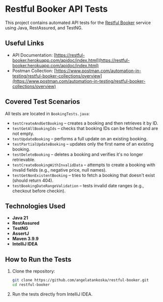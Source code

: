 # Restful Booker API Tests

This project contains automated API tests for the [Restful Booker](https://restful-booker.herokuapp.com/) service using Java, RestAssured, and TestNG.

## Useful Links

- API Documentation: [https://restful-booker.herokuapp.com/apidoc/index.html](https://restful-booker.herokuapp.com/apidoc/index.html)
- Postman Collection: [https://www.postman.com/automation-in-testing/restful-booker-collections/overview](https://www.postman.com/automation-in-testing/restful-booker-collections/overview)

## Covered Test Scenarios

All tests are located in `BookingTests.java`:

- `testCreateAndGetBooking` – creates a booking and then retrieves it by ID.
- `testGetAllBookingIds` – checks that booking IDs can be fetched and are not empty.
- `testUpdateBooking` – performs a full update on an existing booking.
- `testPartialUpdateBooking` – updates only the first name of an existing booking.
- `testDeleteBooking` – deletes a booking and verifies it's no longer retrievable.
- `testCreateBookingWithInvalidData` – attempts to create a booking with invalid fields (e.g., negative price, null names).
- `testGetNonExistentBooking` – tries to fetch a booking that doesn't exist (should return 404).
- `testBookingDateRangeValidation` – tests invalid date ranges (e.g., checkout before checkin).

## Technologies Used

- **Java 21**
- **RestAssured**
- **TestNG**
- **AssertJ**
- **Maven 3.9.9**
- **IntelliJ IDEA**

## How to Run the Tests

1. Clone the repository:
   ```bash
   git clone https://github.com/angelatankoska/restful-booker.git
   cd restful-booker
2. Run the tests directly from IntelliJ IDEA.

